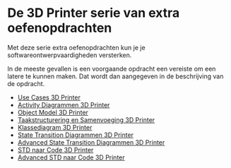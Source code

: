 # De 3D Printer serie van extra oefenopdrachten

Met deze serie extra oefenopdrachten kun je je softwareontwerpvaardigheden versterken.

In de meeste gevallen is een voorgaande opdracht een vereiste om een latere te kunnen maken. Dat wordt dan aangegeven in de beschrijving van de opdracht.

- [Use Cases 3D Printer](./uc-3dprinter/uc-3dprinter.md)
- [Activity Diagrammen 3D Printer](./ad-3dprinter/ad-3dprinter.md)
- [Object Model 3D Printer](./om-3dprinter/om-3dprinter.md)
- [Taakstructurering en Samenvoeging 3D Printer](./ts-3dprinter/ts-3dprinter.md)
- [Klassediagram 3D Printer](./kd-3dprinter/kd-3dprinter.md)
- [State Transition Diagrammen 3D Printer](./std-3dprinter/std-3dprinter.md)
- [Advanced State Transition Diagrammen 3D Printer](./std-adv-3dprinter/std-adv-3dprinter.md)
- [STD naar Code 3D Printer](./std-code-3dprinter/std-code-3dprinter.md)
- [Advanced STD naar Code 3D Printer](./std-code-adv-3dprinter/std-code-adv-3dprinter.md)